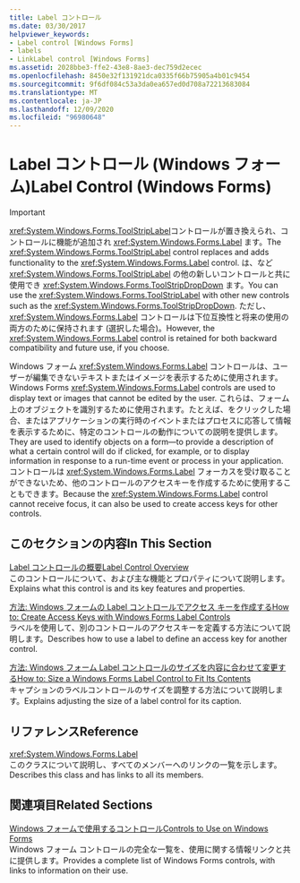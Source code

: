 ```yaml
---
title: Label コントロール
ms.date: 03/30/2017
helpviewer_keywords:
- Label control [Windows Forms]
- labels
- LinkLabel control [Windows Forms]
ms.assetid: 2028bbe3-ffe2-43e8-8ae3-dec759d2ecec
ms.openlocfilehash: 8450e32f131921dca0335f66b75905a4b01c9454
ms.sourcegitcommit: 9f6df084c53a3da0ea657ed0d708a72213683084
ms.translationtype: MT
ms.contentlocale: ja-JP
ms.lasthandoff: 12/09/2020
ms.locfileid: "96980648"
---
```

# <a name="label-control-windows-forms"></a><span data-ttu-id="661c2-102">Label コントロール (Windows フォーム)</span><span class="sxs-lookup"><span data-stu-id="661c2-102">Label Control (Windows Forms)</span></span>
> [!IMPORTANT]
> <span data-ttu-id="661c2-103"><xref:System.Windows.Forms.ToolStripLabel>コントロールが置き換えられ、コントロールに機能が追加され <xref:System.Windows.Forms.Label> ます。</span><span class="sxs-lookup"><span data-stu-id="661c2-103">The <xref:System.Windows.Forms.ToolStripLabel> control replaces and adds functionality to the <xref:System.Windows.Forms.Label> control.</span></span> <span data-ttu-id="661c2-104">は、など <xref:System.Windows.Forms.ToolStripLabel> の他の新しいコントロールと共に使用でき <xref:System.Windows.Forms.ToolStripDropDown> ます。</span><span class="sxs-lookup"><span data-stu-id="661c2-104">You can use the <xref:System.Windows.Forms.ToolStripLabel> with other new controls such as the <xref:System.Windows.Forms.ToolStripDropDown>.</span></span> <span data-ttu-id="661c2-105">ただし、 <xref:System.Windows.Forms.Label> コントロールは下位互換性と将来の使用の両方のために保持されます (選択した場合)。</span><span class="sxs-lookup"><span data-stu-id="661c2-105">However, the <xref:System.Windows.Forms.Label> control is retained for both backward compatibility and future use, if you choose.</span></span>  
  
 <span data-ttu-id="661c2-106">Windows フォーム <xref:System.Windows.Forms.Label> コントロールは、ユーザーが編集できないテキストまたはイメージを表示するために使用されます。</span><span class="sxs-lookup"><span data-stu-id="661c2-106">Windows Forms <xref:System.Windows.Forms.Label> controls are used to display text or images that cannot be edited by the user.</span></span> <span data-ttu-id="661c2-107">これらは、フォーム上のオブジェクトを識別するために使用されます。たとえば、をクリックした場合、またはアプリケーションの実行時のイベントまたはプロセスに応答して情報を表示するために、特定のコントロールの動作についての説明を提供します。</span><span class="sxs-lookup"><span data-stu-id="661c2-107">They are used to identify objects on a form—to provide a description of what a certain control will do if clicked, for example, or to display information in response to a run-time event or process in your application.</span></span> <span data-ttu-id="661c2-108">コントロールは <xref:System.Windows.Forms.Label> フォーカスを受け取ることができないため、他のコントロールのアクセスキーを作成するために使用することもできます。</span><span class="sxs-lookup"><span data-stu-id="661c2-108">Because the <xref:System.Windows.Forms.Label> control cannot receive focus, it can also be used to create access keys for other controls.</span></span>  
  
## <a name="in-this-section"></a><span data-ttu-id="661c2-109">このセクションの内容</span><span class="sxs-lookup"><span data-stu-id="661c2-109">In This Section</span></span>  
 [<span data-ttu-id="661c2-110">Label コントロールの概要</span><span class="sxs-lookup"><span data-stu-id="661c2-110">Label Control Overview</span></span>](label-control-overview-windows-forms.md)  
 <span data-ttu-id="661c2-111">このコントロールについて、および主な機能とプロパティについて説明します。</span><span class="sxs-lookup"><span data-stu-id="661c2-111">Explains what this control is and its key features and properties.</span></span>  
  
 [<span data-ttu-id="661c2-112">方法: Windows フォームの Label コントロールでアクセス キーを作成する</span><span class="sxs-lookup"><span data-stu-id="661c2-112">How to: Create Access Keys with Windows Forms Label Controls</span></span>](how-to-create-access-keys-with-windows-forms-label-controls.md)  
 <span data-ttu-id="661c2-113">ラベルを使用して、別のコントロールのアクセスキーを定義する方法について説明します。</span><span class="sxs-lookup"><span data-stu-id="661c2-113">Describes how to use a label to define an access key for another control.</span></span>  
  
 [<span data-ttu-id="661c2-114">方法: Windows フォーム Label コントロールのサイズを内容に合わせて変更する</span><span class="sxs-lookup"><span data-stu-id="661c2-114">How to: Size a Windows Forms Label Control to Fit Its Contents</span></span>](how-to-size-a-windows-forms-label-control-to-fit-its-contents.md)  
 <span data-ttu-id="661c2-115">キャプションのラベルコントロールのサイズを調整する方法について説明します。</span><span class="sxs-lookup"><span data-stu-id="661c2-115">Explains adjusting the size of a label control for its caption.</span></span>  
  
## <a name="reference"></a><span data-ttu-id="661c2-116">リファレンス</span><span class="sxs-lookup"><span data-stu-id="661c2-116">Reference</span></span>  
 <xref:System.Windows.Forms.Label>  
 <span data-ttu-id="661c2-117">このクラスについて説明し、すべてのメンバーへのリンクの一覧を示します。</span><span class="sxs-lookup"><span data-stu-id="661c2-117">Describes this class and has links to all its members.</span></span>  
  
## <a name="related-sections"></a><span data-ttu-id="661c2-118">関連項目</span><span class="sxs-lookup"><span data-stu-id="661c2-118">Related Sections</span></span>  
 [<span data-ttu-id="661c2-119">Windows フォームで使用するコントロール</span><span class="sxs-lookup"><span data-stu-id="661c2-119">Controls to Use on Windows Forms</span></span>](controls-to-use-on-windows-forms.md)  
 <span data-ttu-id="661c2-120">Windows フォーム コントロールの完全な一覧を、使用に関する情報リンクと共に提供します。</span><span class="sxs-lookup"><span data-stu-id="661c2-120">Provides a complete list of Windows Forms controls, with links to information on their use.</span></span>
